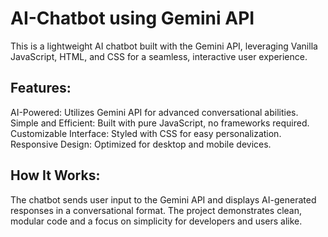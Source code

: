 # AI-Chatbot using Gemini API
This is a lightweight AI chatbot built with the Gemini API, leveraging Vanilla JavaScript, HTML, and CSS for a seamless, interactive user experience.

## Features:
AI-Powered: Utilizes Gemini API for advanced conversational abilities.
Simple and Efficient: Built with pure JavaScript, no frameworks required.
Customizable Interface: Styled with CSS for easy personalization.
Responsive Design: Optimized for desktop and mobile devices.

## How It Works:
The chatbot sends user input to the Gemini API and displays AI-generated responses in a conversational format.
The project demonstrates clean, modular code and a focus on simplicity for developers and users alike.
